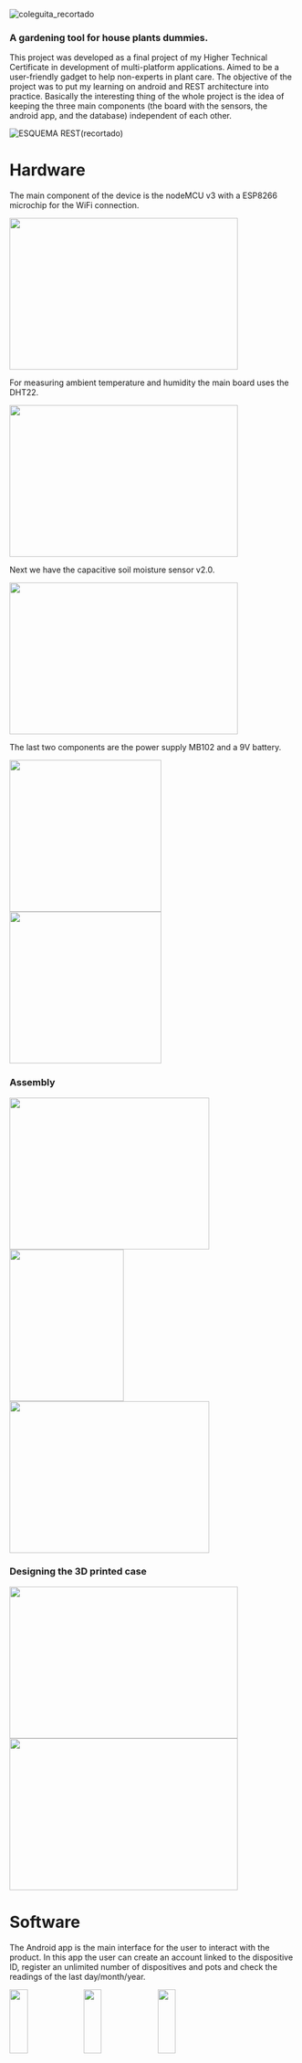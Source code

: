 ![coleguita_recortado](https://user-images.githubusercontent.com/104777178/205708178-5c402931-34a3-4a97-b327-707c1ae15942.png)
### A gardening tool for house plants dummies.

This project was developed as a final project of my Higher Technical Certificate in development of multi-platform applications. Aimed to be a user-friendly gadget
to help non-experts in plant care. The objective of the project was to put my learning on android and REST architecture into practice. 
Basically the interesting thing of the whole project is the idea of keeping the three main components (the board with the sensors, the android app, and the database)
independent of each other.


![ESQUEMA REST(recortado)](https://user-images.githubusercontent.com/104777178/207394025-697be728-7096-4b8c-ac35-af793dfc306b.png)

# Hardware

The main component of the device is the nodeMCU v3 with a ESP8266 microchip for the WiFi connection.

  <img src= "https://user-images.githubusercontent.com/104777178/207998554-18305bbb-8835-46b4-b9ea-303be09b1ffb.JPG" width="400" height="266"/>


For measuring ambient temperature and humidity the main board uses the DHT22.

  <img src= "https://user-images.githubusercontent.com/104777178/207998750-85e7f0fb-6437-4b71-bdee-c3f81b015b29.jpg" width="400" height="266"/>
  
Next we have the capacitive soil moisture sensor v2.0.

  <img src= "https://user-images.githubusercontent.com/104777178/208001027-72459345-d642-427f-8ac9-5c4ef9058ec6.jpg" width="400" height="266"/>
  
The last two components are the power supply MB102 and a 9V battery.
<p float="left">
  <img src= "https://user-images.githubusercontent.com/104777178/208714764-59333f8c-eef6-4fd3-aeb2-b2c1a38f31ac.jpg" width="266" height="266"/>

  <img src= "https://user-images.githubusercontent.com/104777178/208714776-e844bb18-03d6-424c-ae03-2a6dcc2ca395.jpg" width="266" height="266"/>
</p>

### Assembly

<p float="left">
  <img src= "https://user-images.githubusercontent.com/104777178/208717640-a30d68a9-dcab-4151-80fc-2774b6e6dcb6.jpg" width="350" height="266"/>
  <img src= "https://user-images.githubusercontent.com/104777178/208718389-c43a5b04-babb-46b4-9d91-9393185f5c24.jpg" width="200" height="266"/>
  <img src= "https://user-images.githubusercontent.com/104777178/222774524-22aedb1e-9b87-4ee5-83d5-d2148df9f40b.PNG" width="350" height="266"/>
</p>


### Designing the 3D printed case
<p float="left">
  <img src= "https://user-images.githubusercontent.com/104777178/208721249-14a988fd-644b-4418-8a61-5a4c0e813bc2.png" width="400" height="266"/>
  <img src= "https://user-images.githubusercontent.com/104777178/208721400-6e50a7ea-4bfa-4be2-8823-0dc2e1821c02.jpg" width="400" height="266"/>
</p>

# Software

The Android app is the main interface for the user to interact with the product. In this app the user can create an account linked to the dispositive ID, register an unlimited number of dispositives and pots and check the readings of the last day/month/year.
<p align="left">
  <img width="25%" height="17%" src="https://user-images.githubusercontent.com/104777178/226712724-d2c94e77-f9e8-4ed0-abb8-1fab45351547.jpg">
  <img width="25%" height="17%" src="https://user-images.githubusercontent.com/104777178/226717566-64ba6986-4d5f-4ef3-8ad4-84aa86fe930e.jpg">
  <img width="25%" height="17%" src="https://user-images.githubusercontent.com/104777178/227992678-4ac01aad-10e0-4b4e-b18b-3ec4337bcce5.jpg">
</p>
Simple login screen. For trial purposes you can use prueba as user and password. The creation of a new plant is also very straightforward, just name it, enter your device code, and select a picture of your plant.
<br />
<br />
<br />
<p align="left">
  <img width="25%" height="17%" src="https://user-images.githubusercontent.com/104777178/227992676-52e5af42-a8d4-49f0-91a5-06a4576d9804.jpg">
  <img width="25%" height="17%" src="https://user-images.githubusercontent.com/104777178/227993945-ca99c0c0-5a57-4752-b354-9e903f6ee0d9.jpg">
  <img width="25%" height="17%" src="https://user-images.githubusercontent.com/104777178/227992667-e618d760-b4f6-4c50-8f5f-76be2f7df9f8.jpg">
</p>

Once you have enough data from your device, you can check all of the measurings in this screen. For now these measures are soil moisture, temperature and humidity. 
